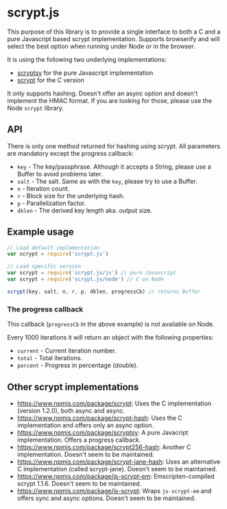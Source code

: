 # scrypt.js

This purpose of this library is to provide a single interface to both a C and a pure Javascript based scrypt implementation.
Supports browserify and will select the best option when running under Node or in the browser.

It is using the following two underlying implementations:
- [scryptsy](https://github.com/cryptocoinjs/scryptsy) for the pure Javascript implementation
- [scrypt](https://www.npmjs.com/package/scrypt) for the C version

It only supports hashing. Doesn't offer an async option and doesn't implement the HMAC format. If you are looking for those,
please use the Node `scrypt` library.

## API

There is only one method returned for hashing using scrypt. All parameters are mandatory except the progress callback:
- `key` - The key/passphrase. Although it accepts a String, please use a Buffer to avoid problems later.
- `salt` - The salt. Same as with the `key`, please try to use a Buffer.
- `n` - Iteration count.
- `r` - Block size for the underlying hash.
- `p` - Parallelization factor.
- `dklen` - The derived key length aka. output size.

## Example usage

```js
// Load default implementation
var scrypt = require('scrypt.js')

// Load specific version
var scrypt = require('scrypt.js/js') // pure Javascript
var scrypt = require('scrypt.js/node') // C on Node

scrypt(key, salt, n, r, p, dklen, progressCb) // returns Buffer
```

### The progress callback

This callback (`progressCb` in the above example) is not available on Node.

Every 1000 iterations it will return an object with the following properties:
- `current` - Current iteration number.
- `total` - Total iterations.
- `percent` - Progress in percentage (double).

## Other scrypt implementations

- https://www.npmjs.com/package/scrypt: Uses the C implementation (version 1.2.0), both async and async.
- https://www.npmjs.com/package/scrypt-hash: Uses the C implementation and offers only an async option.
- https://www.npmjs.com/package/scryptsy: A pure Javacript implementation. Offers a progress callback.
- https://www.npmjs.com/package/scrypt256-hash: Another C implementation. Doesn't seem to be maintained.
- https://www.npmjs.com/package/scrypt-jane-hash: Uses an alternative C implementation (called scrypt-jane). Doesn't seem to be maintained.
- https://www.npmjs.com/package/js-scrypt-em: Emscripten-compiled scrypt 1.1.6. Doesn't seem to be maintained.
- https://www.npmjs.com/package/js-scrypt: Wraps `js-scrypt-em` and offers sync and async options. Doesn't seem to be maintained.
